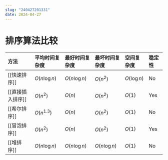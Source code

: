 ```yaml
---
slug: "240427201331"
date: 2024-04-27
---
```


# 排序算法比较

| 方法         | 平均时间复杂度       | 最好时间复杂度       | 最坏时间复杂度       | 空间复杂度       | 稳定性 |
| :--------- | :------------ | :------------ | :------------ | :---------- | :-- |
| [[快速排序]]   | $O(n \log n)$ | $O(n \log n)$ | $O(n^2)$      | $O(\log n)$ | No  |
| [[直接插入排序]] | $O(n^2)$      | $O(n)$        | $O(n^2)$      | $O(1)$      | Yes |
| [[希尔排序]]   | $O(n^{1.3})$  | $O(n)$        | $O(n^2)$      | $O(1)$      | No  |
| [[冒泡排序]]   | $O(n^2)$      | $O(n)$        | $O(n^2)$      | $O(1)$      | Yes |
| [[堆排序]]    | $O(n \log n)$ | $O(n \log n)$ | $O(n \log n)$ | $O(1)$      | No  |
